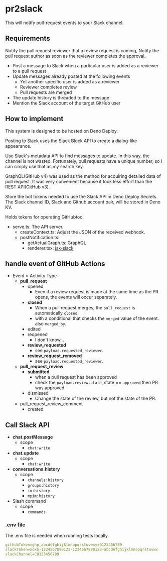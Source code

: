 # pr2slack

This will notify pull-request events to your Slack channel.

## Requirements

Notify the pull request reviewer that a review request is coming, Notify the
pull request author as soon as the reviewer completes the approval.

- Post a message to Slack when a particular user is added as a reviewer to a
  pull request
- Update messages already posted at the following events
  - Yet another specific user is added as a reviewer
  - Reviewer completes review
  - Pull requests are merged
- The update history is threaded to the message
- Mention the Slack account of the target GitHub user

## How to implement

This system is designed to be hosted on Deno Deploy.

Posting to Slack uses the Slack Block API to create a dialog-like appearance.

Use Slack's metadata API to find messages to update. In this way, the channel is
not wasted. Fortunately, pull requests have a unique number, so I can simply use
that as my search key.

GraphQL(GitHub v4) was used as the method for acquiring detailed data of pull
request. It was very convenient because it took less effort than the REST
API(GitHub v3).

Store the bot tokens needed to use the Slack API in Deno Deploy Secrets. The
Slack channel ID, Slack and Github account pair, will be stored in Deno KV.

Holds tokens for operating GitHubtoo.

- serve.ts: The API server.
  - createContext.ts: Adjust the JSON of the received webhook.
  - postNotification.ts:
    - getActualGraph.ts: GraphQL
    - renderer.tsx: [jsx-slack](https://github.com/yhatt/jsx-slack)

## handle event of GitHub Actions

- Event > Activity Type
  - **pull_request**
    - opened
      - Even if a review request is made at the same time as the PR opens, the
        events will occur separately.
    - **closed**
      - When a pull request merges, the `pull_request` is automatically
        `closed`.
      - with a conditional that checks the `merged` value of the event. also
        `merged_by`.
    - edited
    - reopened
      - I don't know...
    - **review_requested**
      - see `payload.requested_reviewer`.
    - **review_request_removed**
      - see `payload.requested_reviewer`.
  - **pull_request_review**
    - **submitted**
      - when a pull request has been approved
      - check the `payload.review.state`, state == `approved` then PR was
        approved.
    - dismissed
      - Change the state of the review, but not the state of the PR.
  - pull_request_review_comment
    - created

## Call Slack API

- **chat.postMessage**
  - scope
    - `chat:write`
- **chat.update**
  - scope
    - `chat:write`
- **conversations.history**
  - scope
    - `channels:history`
    - `groups:history`
    - `im:history`
    - `mpim:history`
- Slash command
  - scope
    - `commands`

### .env file

The .env file is needed when running tests locally.

```yml
githubToken=ghp_abcdefghijklmnopqrstuvwxyz0123456789
slackToken=xoxb-1234567890123-1234567890123-abcdefghijklmnopqrstuvwx
slackChannel=C0123456789
```
